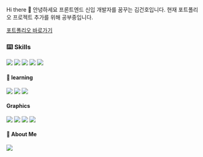 Hi there 👋
안녕하세요 프론트엔드 신입 개발자를 꿈꾸는 김건호입니다.
현재 포트폴리오 프로젝트 추가를 위해 공부중입니다.

[포트폴리오 바로가기](https://frdytheme.github.io/Portfolio/)


### ⌨️ Skills

<img src="https://img.shields.io/badge/HTML5-E34F26?style=flat-square&logo=HTML5&logoColor=white"/> <img src="https://img.shields.io/badge/CSS3-1572B6?style=flat-square&logo=CSS3&logoColor=white"/> <img src="https://img.shields.io/badge/Java--Script-F7DF1E?style=flat-square&logo=JAVASCRIPT&logoColor=black"/> <img src="https://img.shields.io/badge/React-61DAFB?style=flat-square&logo=React&logoColor=black"/> <img src="https://img.shields.io/badge/Git-F05032?style=flat-square&logo=Git&logoColor=white"/>

#### 🌱 learning
<img src="https://img.shields.io/badge/Redux-764ABC?style=flat-square&logo=Redux&logoColor=white"/> <img src="https://img.shields.io/badge/Firebase-FFCA28?style=flat-square&logo=Firebase&logoColor=black"/> <img src="https://img.shields.io/badge/Node.Js-339933?style=flat-square&logo=Node.js&logoColor=white"/>

#### Graphics
<img src="https://img.shields.io/badge/Adobe Photoshop-31A8FF?style=flat-square&logo=Adobe Photoshop&logoColor=white"/> <img src="https://img.shields.io/badge/Adobe Illustrator-FF9A00?style=flat-square&logo=Adobe Illustrator&logoColor=white"/> <img src="https://img.shields.io/badge/Adobe Premiere Pro-9999FF?style=flat-square&logo=Adobe Premiere Pro&logoColor=white"/> <img src="https://img.shields.io/badge/Figma-F24E1E?style=flat-square&logo=Figma&logoColor=white"/>

#### 🔑 About Me
[<img src="https://img.shields.io/badge/Go Study Blog-000000?style=flat-square&logo=Tistory&logoColor=white"/>](https://frdytheme.tistory.com/) 

<!--
**frdytheme/frdytheme** is a ✨ _special_ ✨ repository because its `README.md` (this file) appears on your GitHub profile.

Here are some ideas to get you started:

- 🔭 I’m currently working on ...
- 🌱 I’m currently learning ...
- 👯 I’m looking to collaborate on ...
- 🤔 I’m looking for help with ...
- 💬 Ask me about ...
- 📫 How to reach me: ...
- 😄 Pronouns: ...
- ⚡ Fun fact: ...
-->
